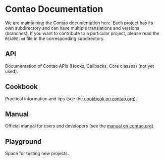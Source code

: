 # Contao Documentation

We are maintaining the Contao documentation here. Each project has its own
subdirectory and can have multiple translations and versions (branches). If you
want to contribute to a particular project, please read the `README.md` file in
the corresponding subdirectory.


## API

Documentation of Contao APIs (Hooks, Callbacks, Core classes) (not yet used).


## Cookbook

Practical information and tips (see the [cookbook on contao.org][1]).


## Manual

Official manual for users and developers (see the [manual on contao.org][2]).


## Playground

Space for testing new projects.


[1]: https://contao.org/en/cookbook.html
[2]: https://contao.org/en/manual.html